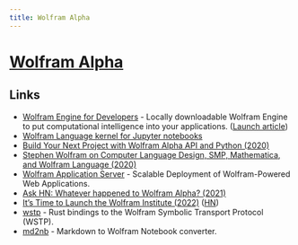 ```yaml
---
title: Wolfram Alpha
---
```


# [Wolfram Alpha](https://www.wolframalpha.com/)

## Links

- [Wolfram Engine for Developers](https://www.wolfram.com/engine/) - Locally downloadable Wolfram Engine to put computational intelligence into your applications. ([Launch article](https://blog.stephenwolfram.com/2019/05/launching-today-free-wolfram-engine-for-developers/))
- [Wolfram Language kernel for Jupyter notebooks](https://github.com/WolframResearch/WolframLanguageForJupyter)
- [Build Your Next Project with Wolfram Alpha API and Python (2020)](https://martinheinz.dev/blog/36)
- [Stephen Wolfram on Computer Language Design, SMP, Mathematica, and Wolfram Language (2020)](https://www.infoq.com/podcasts/wolfram-language-mathematica/)
- [Wolfram Application Server](https://www.wolfram.com/application-server/) - Scalable Deployment of Wolfram-Powered Web Applications.
- [Ask HN: Whatever happened to Wolfram Alpha? (2021)](https://news.ycombinator.com/item?id=29131931)
- [It’s Time to Launch the Wolfram Institute (2022)](https://writings.stephenwolfram.com/2022/04/weve-got-a-science-opportunity-overload-its-time-to-launch-the-wolfram-institute/) ([HN](https://news.ycombinator.com/item?id=30940813))
- [wstp](https://github.com/WolframResearch/wstp-rs) - Rust bindings to the Wolfram Symbolic Transport Protocol (WSTP).
- [md2nb](https://github.com/ConnorGray/md2nb) - Markdown to Wolfram Notebook converter.
